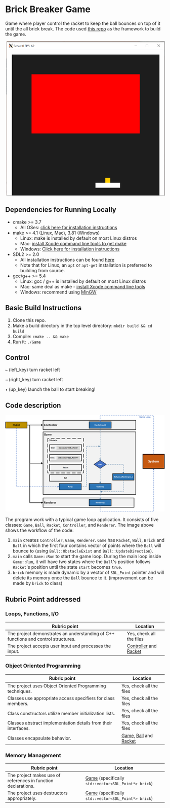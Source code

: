 # Brick Breaker Game
Game where player control the racket to keep the ball bounces on top of it until the all brick break. The code used [this repo](https://github.com/udacity/CppND-Capstone-Snake-Game) as the framework to build the game. 

![]()
<img src="gameplay.gif" width="500">


## Dependencies for Running Locally
* cmake >= 3.7
  * All OSes: [click here for installation instructions](https://cmake.org/install/)
* make >= 4.1 (Linux, Mac), 3.81 (Windows)
  * Linux: make is installed by default on most Linux distros
  * Mac: [install Xcode command line tools to get make](https://developer.apple.com/xcode/features/)
  * Windows: [Click here for installation instructions](http://gnuwin32.sourceforge.net/packages/make.htm)
* SDL2 >= 2.0
  * All installation instructions can be found [here](https://wiki.libsdl.org/Installation)
  * Note that for Linux, an `apt` or `apt-get` installation is preferred to building from source.
* gcc/g++ >= 5.4
  * Linux: gcc / g++ is installed by default on most Linux distros
  * Mac: same deal as make - [install Xcode command line tools](https://developer.apple.com/xcode/features/)
  * Windows: recommend using [MinGW](http://www.mingw.org/)


## Basic Build Instructions

1. Clone this repo.
2. Make a build directory in the top level directory: `mkdir build && cd build`
3. Compile: `cmake .. && make`
4. Run it: `./Game`

## Control

`←` (left_key) turn racket left

`→` (right_key) turn racket left

`↑` (up_key) launch the ball to start breaking!

## Code description

<img src="workflow.gif"/>


The program work with a typical game loop application. It consists of five classes: `Game`, `Ball`, `Racket`, `Controller`, and `Renderer`. The image above shows the workflow of the code:

1. `main` creates `Controller`, `Game`, `Renderer`. `Game` has `Racket`, `Wall`, `Brick` and `Ball` in which the first four contains vector of points where the `Ball` will bounce to (using `Ball::ObstacleExist` and `Ball::UpdateDirection`).
2. `main` calls `Game::Run` to start the game loop. During the main loop inside `Game::Run`, it will have two states where the `Ball`'s position follows `Racket`'s position until the state `start` becomes  `true`.
3. `brick` memory is made dynamic by a vector of `SDL_Point` pointer and will delete its memory once the `Ball` bounce to it. (improvement can be made by `brick` to class)


## Rubric Point addressed

### Loops, Functions, I/O
| Rubric point  | Location |
| ------------- | ------------- |
| The project demonstrates an understanding of C++ functions and control structures.  |   Yes, check all the files
| The project accepts user input and processes the input.| [Controller](src/controller.cpp) and [Racket](src/racket.cpp)

### Object Oriented Programming
| Rubric point  | Location |
| ------------- | ------------- |
| The project uses Object Oriented Programming techniques.  |   Yes, check all the files
Classes use appropriate access specifiers for class members. | Yes, check all the files
Class constructors utilize member initialization lists. | Yes, check all the files
Classes abstract implementation details from their interfaces. | Yes, check all the files
Classes encapsulate behavior. | [Game](src/controller.cpp), [Ball](src/Ball.cpp) and [Racket](src/racket.cpp)

### Memory Management
| Rubric point  | Location |
| ------------- | ------------- |
| The project makes use of references in function declarations.  |   [Game](src/game.cpp) (specifically `std::vector<SDL_Point*> brick`)
The project uses destructors appropriately. | [Game](src/game.cpp) (specifically `std::vector<SDL_Point*> brick`)

